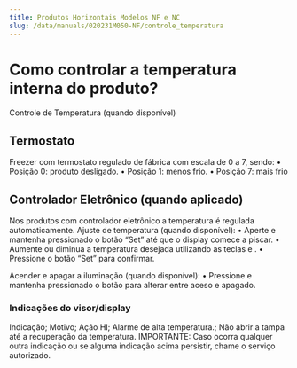 ```yaml
---
title: Produtos Horizontais Modelos NF e NC
slug: /data/manuals/020231M050-NF/controle_temperatura
---
```


# Como controlar a temperatura interna do produto?
Controle de Temperatura (quando disponível)
## Termostato
Freezer com termostato regulado de fábrica com escala de 0 a 7, sendo:
    • Posição 0: produto desligado.
    • Posição 1: menos frio.
    • Posição 7: mais frio

## Controlador Eletrônico (quando aplicado)
Nos produtos com controlador eletrônico a temperatura é regulada automaticamente. Ajuste de temperatura (quando disponível):
    • Aperte e mantenha pressionado o botão “Set” até que o display comece a piscar.
    • Aumente ou diminua a temperatura desejada utilizando as teclas e .
    • Pressione o botão “Set” para confirmar.

Acender e apagar a iluminação (quando disponível):
• Pressione e mantenha pressionado o botão para alterar entre aceso e apagado.

### Indicações do visor/display
Indicação;  Motivo; Ação
HI; Alarme de alta temperatura.; Não abrir a tampa até a recuperação da temperatura.
IMPORTANTE: Caso ocorra qualquer outra indicação ou se alguma indicação acima persistir, chame o serviço autorizado.